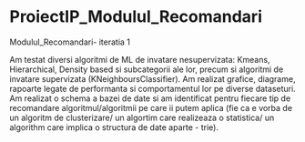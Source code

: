 # ProiectIP_Modulul_Recomandari
Modulul_Recomandari- iteratia 1

Am testat diversi algoritmi de ML de invatare nesupervizata: Kmeans, Hierarchical, Density based si subcategorii ale lor, 
precum si algoritmi de invatare supervizata (KNeighboursClassifier). Am realizat grafice, diagrame, rapoarte legate de performanta
si comportamentul lor pe diverse dataseturi. Am realizat o schema a bazei de date si am identificat pentru fiecare tip de recomandare
algoritmul/algoritmii pe care ii putem aplica (fie ca e vorba de un algoritm de clusterizare/ un algortim care realizeaza o statistica/
un algorithm care implica o structura de date aparte - trie).
